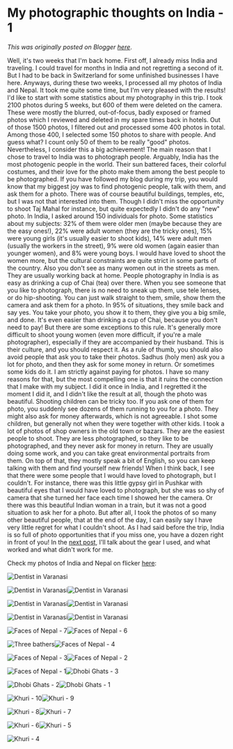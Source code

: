 # My photographic thoughts on India - 1

*This was originally posted on Blogger [here](https://photopensieve.blogspot.com/2011/11/my-photography-thoughts-on-india-1.html)*.

Well, it's two weeks that I'm back home. First off, I already miss India and traveling. I could travel for months in India and not regretting a second of it. But I had to be back in Switzerland for some unfinished businesses I have here. Anyways, during these two weeks, I processed all my photos of India and Nepal. It took me quite some time, but I'm very pleased with the results!
I'd like to start with some statistics about my photography in this trip. I took 2100 photos during 5 weeks, but 600 of them were deleted on the camera. These were mostly the blurred, out-of-focus, badly exposed or framed photos which I reviewed and deleted in my spare times back in hotels. Out of those 1500 photos, I filtered out and processed some 400 photos in total. Among those 400, I selected some 150 photos to share with people. And guess what? I count only 50 of them to be really "good" photos. Nevertheless, I consider this a big achievement!
The main reason that I chose to travel to India was to photograph people. Arguably, India has the most photogenic people in the world. Their sun battered faces, their colorful costumes, and their love for the photo make them among the best people to be photographed. If you have followed my blog during my trip, you would know that my biggest joy was to find photogenic people, talk with them, and ask them for a photo. There was of course beautiful buildings, temples, etc, but I was not that interested into them. Though I didn't miss the opportunity to shoot Taj Mahal for instance, but quite expectedly I didn't do any "new" photo.
In India, I asked around 150 individuals for photo. Some statistics about my subjects: 32% of them were older men (maybe because they are the easy ones!), 22% were adult women (they are the tricky ones), 15% were young girls (it's usually easier to shoot kids), 14% were adult men (usually the workers in the street), 9% were old women (again easier than younger women), and 8% were young boys. I would have loved to shoot the women more, but the cultural constraints are quite strict in some parts of the country. Also you don't see as many women out in the streets as men. They are usually working back at home.
People photography in India is as easy as drinking a cup of Chai (tea) over there. When you see someone that you like to photograph, there is no need to sneak up them, use tele lenses, or do hip-shooting. You can just walk straight to them, smile, show them the camera and ask them for a photo. In 95% of situations, they smile back and say yes. You take your photo, you show it to them, they give you a big smile, and done. It's even easier than drinking a cup of Chai, because you don't need to pay!
But there are some exceptions to this rule. It's generally more difficult to shoot young women (even more difficult, if you're a male photographer), especially if they are accompanied by their husband. This is their culture, and you should respect it. As a rule of thumb, you should also avoid people that ask you to take their photos. Sadhus (holy men) ask you a lot for photo, and then they ask for some money in return. Or sometimes some kids do it. I am strictly against paying for photos. I have so many reasons for that, but the most compelling one is that it ruins the connection that I make with my subject. I did it once in India, and I regretted it the moment I did it, and I didn't like the result at all, though the photo was beautiful.
Shooting children can be tricky too. If you ask one of them for photo, you suddenly see dozens of them running to you for a photo. They might also ask for money afterwards, which is not agreeable. I shot some children, but generally not when they were together with other kids. I took a lot of photos of shop owners in the old town or bazars. They are the easiest people to shoot. They are less photographed, so they like to be photographed, and they never ask for money in return. They are usually doing some work, and you can take great environmental portraits from them. On top of that, they mostly speak a bit of English, so you can keep talking with them and find yourself new friends!
When I think back, I see that there were some people that I would have loved to photograph, but I couldn't. For instance, there was this little gypsy girl in Pushkar with beautiful eyes that I would have loved to photograph, but she was so shy of camera that she turned her face each time I showed her the camera. Or there was this beautiful Indian woman in a train, but it was not a good situation to ask her for a photo. But after all, I took the photos of so many other beautiful people, that at the end of the day, I can easily say I have very little regret for what I couldn't shoot. As I had said before the trip, India is so full of photo opportunities that if you miss one, you have a dozen right in front of you!
In the [next post](http://photopensieve.blogspot.com/2011/11/my-photographic-thoughts-on-india-2.html), I'll talk about the gear I used, and what worked and what didn't work for me.

Check my photos of India and Nepal on flicker [here](http://www.flickr.com/photos/8413680@N08/):

![Dentist in Varanasi](http://farm7.static.flickr.com/6120/6340131668_6897f15067_m.jpg)

![Dentist in Varanasi](http://farm7.static.flickr.com/6098/6339382895_79d8f013ef_m.jpg)![Dentist in Varanasi](http://farm7.static.flickr.com/6103/6340131306_7aa3661f43_m.jpg)

![Dentist in Varanasi](http://farm7.static.flickr.com/6044/6339382621_ac25a2ecb9_m.jpg)![Dentist in Varanasi](http://farm7.static.flickr.com/6237/6339382475_6a7d39989d_m.jpg)

![Dentist in Varanasi](http://farm7.static.flickr.com/6216/6340130824_e39bc6920a_m.jpg)![Dentist in Varanasi](http://farm7.static.flickr.com/6218/6339382077_0fdcd79666_m.jpg)

![Faces of Nepal - 7](http://farm7.static.flickr.com/6231/6337939406_09745fb097_m.jpg)![Faces of Nepal - 6](http://farm7.static.flickr.com/6038/6337186307_6b22f52393_m.jpg)

![Three bathers](http://farm7.static.flickr.com/6109/6333794591_8281973857_m.jpg)![Faces of Nepal - 4](http://farm7.static.flickr.com/6239/6333566551_7cf7228b43_m.jpg)

![Faces of Nepal - 3](http://farm7.static.flickr.com/6107/6331743010_fc1a8a545d_m.jpg)![Faces of Nepal - 2](http://farm7.static.flickr.com/6238/6330973949_050b42e05e_m.jpg)

![Faces of Nepal - 1](http://farm7.static.flickr.com/6214/6328967183_23f252aa7d_m.jpg)![Dhobi Ghats - 3](http://farm7.static.flickr.com/6114/6326732579_6189bd1902_m.jpg)

![Dhobi Ghats - 2](http://farm7.static.flickr.com/6236/6327482316_115f202c00_m.jpg)![Dhobi Ghats - 1](http://farm7.static.flickr.com/6045/6327482074_7c639992cf_m.jpg)

![Khuri - 10](http://farm7.static.flickr.com/6095/6323543325_fbf2e36039_m.jpg)![Khuri - 9](http://farm7.static.flickr.com/6227/6324071296_3149cd4a86_m.jpg)

![Khuri - 8](http://farm7.static.flickr.com/6049/6323542305_f85f6cbde4_m.jpg)![Khuri - 7](http://farm7.static.flickr.com/6117/6324070308_a6df374034_m.jpg)

![Khuri - 6](http://farm7.static.flickr.com/6103/6324069390_2370ec3d12_m.jpg)![Khuri - 5](http://farm7.static.flickr.com/6048/6324068960_15ac2cefa0_m.jpg)

![Khuri - 4](http://farm7.static.flickr.com/6232/6324068650_a93f901886_m.jpg)